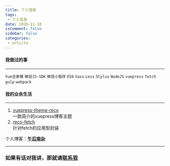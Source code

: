 ```yaml
---
title: 个人信息
tags:
 - 个人信息
date: 2020-11-10
isComment: false
sidebar: false
categories: 
 - article
---
```


#### 我做过的事

***
 
`Vue全家桶` `微信JS-SDK` `微信小程序` `ES6` `Sass` `Less` `Stylus` `NodeJS` `vuepress` `fetch` `gulp` `webpack`

#### 我的业余生活

***

1. [vuepress-theme-reco](https://www.npmjs.com/package/vuepress-theme-reco)<br>
   一款简介的vuepress博客主题
2. [reco-fetch](https://www.npmjs.com/package/reco-fetch)<br>
   针对fetch的应用型封装

个人博客：[**午后南杂**](http://recoluan.gitlab.io) 

***

### 如果有话对我讲，那就请[联系我](https://mp.weixin.qq.com/s/mXFqeUTegdvPliXknAAG_A)
